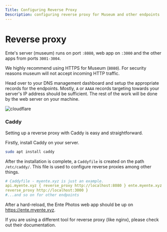 ```yaml
---
Title: Configuring Reverse Proxy
Description: configuring reverse proxy for Museum and other endpoints
---
```


# Reverse proxy

Ente's server (museum) runs on port `:8080`, web app on `:3000` and the other
apps from ports `3001-3004`.

We highly recommend using HTTPS for Museum (`8080`). For security reasons museum
will not accept incoming HTTP traffic.

Head over to your DNS management dashboard and setup the appropriate records for
the endpoints. Mostly, `A` or `AAAA` records targeting towards your server's IP
address should be sufficient. The rest of the work will be done by the web
server on your machine.

![cloudflare](/cloudflare.png)

### Caddy

Setting up a reverse proxy with Caddy is easy and straightforward.

Firstly, install Caddy on your server.

```sh
sudo apt install caddy
```

After the installation is complete, a `Caddyfile` is created on the path
`/etc/caddy/`. This file is used to configure reverse proxies among other
things.

```yaml
# Caddyfile - myente.xyz is just an example.
api.myente.xyz { reverse_proxy http://localhost:8080 } ente.myente.xyz {
reverse_proxy http://localhost:3000 }
#...and so on for other endpoints
```

After a hard-reload, the Ente Photos web app should be up on
https://ente.myente.xyz.

If you are using a different tool for reverse proxy (like nginx), please check
out their documentation.
